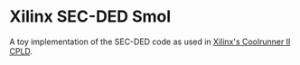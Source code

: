 # Xilinx SEC-DED Smol

A toy implementation of the SEC-DED code as used in [Xilinx's Coolrunner II CPLD](https://www.xilinx.com/support/documentation/application_notes/xapp383.pdf).
